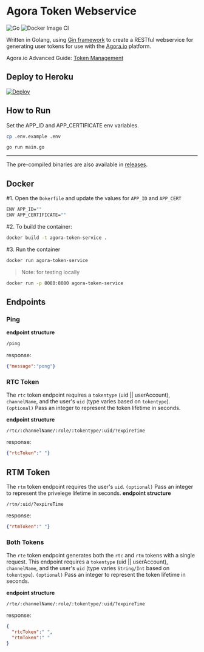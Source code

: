 # Agora Token Webservice
![Go](https://github.com/digitallysavvy/agora-token-server/workflows/Go/badge.svg?branch=master) ![Docker Image CI](https://github.com/digitallysavvy/agora-token-server/workflows/Docker%20Image%20CI/badge.svg?branch=master)  

Written in Golang, using [Gin framework](https://github.com/gin-gonic/gin) to create a RESTful webservice for generating user tokens for use with the [Agora.io](https://www.agora.io) platform. 

Agora.io Advanced Guide: [Token Management](https://docs.agora.io/en/Video/token_server)

## Deploy to Heroku ##
[![Deploy](https://www.herokucdn.com/deploy/button.svg)](https://www.heroku.com/deploy/?template=https://github.com/Yeggggi/agora-token-service)


## How to Run ##
Set the APP_ID and APP_CERTIFICATE env variables.
```bash
cp .env.example .env
```

```bash
go run main.go
```

---

The pre-compiled binaries are also available in [releases](https://github.com/maxxfrazer/agora-token-service/releases).

## Docker ##

#1. Open the `Dokerfile` and update the values for `APP_ID` and `APP_CERT`

```bash
ENV APP_ID=""
ENV APP_CERTIFICATE=""
```
#2. To build the container: 

```bash
docker build -t agora-token-service .
```
#3. Run the container 

```bash
docker run agora-token-service
```
> Note: for testing locally
```bash
docker run -p 8080:8080 agora-token-service
```

## Endpoints ##

### Ping ###
**endpoint structure**
```bash
/ping
```
response:
``` json
{"message":"pong"} 
```

### RTC Token ###
The `rtc` token endpoint requires a `tokentype` (uid || userAccount), `channelName`, and the user's `uid` (type varies based on `tokentype`). 
`(optional)` Pass an integer to represent the token lifetime in seconds.

**endpoint structure** 
```
/rtc/:channelName/:role/:tokentype/:uid/?expireTime
```

response:
``` json
{"rtcToken":" "} 
```

## RTM Token ##
The `rtm` token endpoint requires the user's `uid`. 
`(optional)` Pass an integer to represent the privelege lifetime in seconds.
**endpoint structure** 
```
/rtm/:uid/?expireTime
```

response:
``` json
{"rtmToken":" "} 
```

### Both Tokens ###
The `rte` token endpoint generates both the `rtc` and `rtm` tokens with a single request. This endpoint requires a `tokentype` (uid || userAccount), `channelName`, and the user's `uid` (type varies `String/Int` based on `tokentype`). 
`(optional)` Pass an integer to represent the token lifetime in seconds.

**endpoint structure** 
```
/rte/:channelName/:role/:tokentype/:uid/?expireTime
```

response:
``` json
{
  "rtcToken":" ",
  "rtmToken":" " 
} 
```
